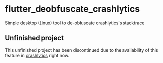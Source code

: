 # flutter_deobfuscate_crashlytics

Simple desktop (Linux) tool to de-obfuscate crashlytics's stacktrace


## Unfinished project

This unfinished project has been discontinued due to the availability of this feature in [crashlytics](https://firebase.google.com/docs/crashlytics/get-started?platform=flutter#add-sdk) right now.
